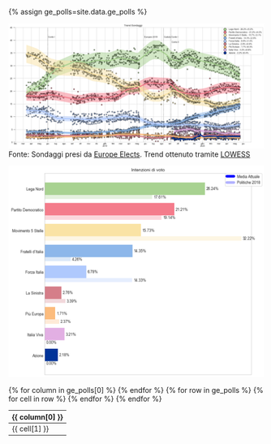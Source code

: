 <script src="https://ajax.googleapis.com/ajax/libs/jquery/3.5.1/jquery.min.js"></script>
<link rel="stylesheet" type="text/css" href="https://cdn.datatables.net/1.10.21/css/jquery.dataTables.css">
<script type="text/javascript" charset="utf8" src="https://cdn.datatables.net/1.10.21/js/jquery.dataTables.js"></script>

{% assign ge_polls=site.data.ge_polls %}

![Image](trend.png)
Fonte: Sondaggi presi da [Europe Elects](https://europeelects.eu/european-union/italy/). Trend ottenuto tramite [LOWESS](https://en.wikipedia.org/wiki/Local_regression) 

![Image](voto.png)



<table id="ge_polls" class="display" data-page-length='25'>
    <thead>
    {% for column in ge_polls[0] %}
        <th>{{ column[0] }}</th>
    {% endfor %}
    </thead>
    <tbody>
    {% for row in ge_polls %}
        <tr>
        {% for cell in row %}
            <td>{{ cell[1] }}</td>
        {% endfor %}
        </tr>
    {% endfor %}
    </tbody>
</table>

<script type="text/javascript">
$(document).ready( function () {
    $('#ge_polls').DataTable();
} );
</script>
